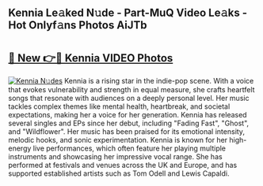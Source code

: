 ## Kennia Le𝚊ked N𝚞de - Part-MuQ Video Le𝚊ks - Hot Onlyf𝚊ns Photos AiJTb

# <h2><a href="http://ab3658.deff.icu/?id=Kennia">🔗 New 👉🔴 Kennia VIDEO Photos</a></h2>

[![Kennia N𝚞des](https://i.imgur.com/rIISA9y.gif)](http://ab3658.deff.icu/?id=Kennia)
Kennia is a rising star in the indie-pop scene. With a voice that evokes vulnerability and strength in equal measure, she crafts heartfelt songs that resonate with audiences on a deeply personal level. Her music tackles complex themes like mental health, heartbreak, and societal expectations, making her a voice for her generation. Kennia has released several singles and EPs since her debut, including "Fading Fast", "Ghost", and "Wildflower". Her music has been praised for its emotional intensity, melodic hooks, and sonic experimentation. Kennia is known for her high-energy live performances, which often feature her playing multiple instruments and showcasing her impressive vocal range. She has performed at festivals and venues across the UK and Europe, and has supported established artists such as Tom Odell and Lewis Capaldi.
